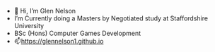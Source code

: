 - 👋 Hi, I’m Glen Nelson
- I’m Currently doing a Masters by Negotiated study at Staffordshire University 
- BSc (Hons) Computer Games Development
- 📫https://glennelson1.github.io
<!---
glennelson1/glennelson1 is a ✨ special ✨ repository because its `README.md` (this file) appears on your GitHub profile.
You can click the Preview link to take a look at your changes.
--->
